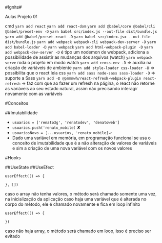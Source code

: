 #Ignite#

Aulas Projeto 01

cmd
```yarn add react```
```yarn add react-dom```
```yarn add @babel/core @babel/cli @babel/preset-env -D```
```yarn babel src/index.js --out-file dist/bundle.js```
```yarn add @babel/preset-react -D```
```yarn babel src/index.jsx --out-file dist/bundle.js```
```yarn add webpack webpack-cli webpack-dev-server -D```
```yarn add babel-loader -D```
```yarn webpack```
```yarn add html-webpack-plugin -D```
```yarn add webpack-dev-server -D``` é tipo um nodemon de webpack, adiciona a possibilidade de assistir as mudanças dos arquivos (watch)
```yarn webpack serve``` roda o projeto em modo watch
```yarn add cross-env -D``` => auxilia na criação de variáveis de ambiente
```yarn add style-loader css-loader -D``` => possibilita que o react leia css
```yarn add sass node-sass sass-loader -D``` => suporte a Sass
```yarn add -D @pmmmwh/react-refresh-webpack-plugin react-refresh``` => faz com que ao fazer um refresh na página, o react não retorne as variáveis ao seu estado natural, assim não precisando interagir novamente com as variáveis


#Conceitos

##Imutabilidade
  - ```usuarios = ['renato3g', 'renatodev', 'denatoweb']```
  - ```usuarios.push('renato_mobile)``` ✘
  - ```usuariosNovo = [...usuarios, 'renato_mobile]```✓
  - Dado uma variável em memória, em programação funcional se usa o conceito de imutabilidade que é a não alteração de valores de variáveis e sim a criação de uma nova variável com os novos valores


#Hooks

##UseState
##UseEfect
  ```
  userEffect(() => {
    
  }, [])
  ```
caso o array não tenha valores, o método será chamado somente uma vez, na inicialização da aplicação
caso haja uma variável que é alterada no corpo do método, ele é chamado novamente e fica em loop infinito
  ```
  userEffect(() => {
    
  })
  ```
caso não haja array, o método será chamado em loop, isso é preciso ser evitado